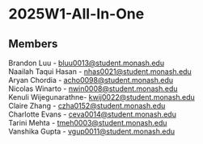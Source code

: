 # 2025W1-All-In-One
## Members
Brandon Luu - bluu0013@student.monash.edu  
Naailah Taqui Hasan - nhas0021@student.monash.edu  
Aryan Chordia - acho0098@student.monash.edu  
Nicolas Winarto - nwin0008@student.monash.edu  
Kenuli Wijegunarathne- kwij0022@student.monash.edu  
Claire Zhang - czha0152@student.monash.edu  
Charlotte Evans - ceva0014@student.monash.edu  
Tarini Mehta - tmeh0003@student.monash.edu  
Vanshika Gupta - vgup0011@student.monash.edu 
